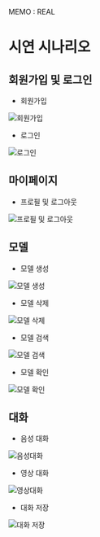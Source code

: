 MEMO : REAL

<h1>시연 시나리오</h1>

<h2>회원가입 및 로그인</h2>

- 회원가입

![회원가입](exec/assets/images/1_signin.gif)

- 로그인

![로그인](exec/assets/images/2_login.gif)

<h2>마이페이지</h2>

- 프로필 및 로그아웃

![프로필 및 로그아웃](exec/assets/images/3_profile,logout.gif)

<h2>모델</h2>

- 모델 생성

![모델 생성](exec/assets/images/4_makemodel.gif)

- 모델 삭제

![모델 삭제](exec/assets/images/5_deletemodel.gif)

- 모델 검색

![모델 검색](exec/assets/images/6_searchmodel.gif)

- 모델 확인

![모델 확인](exec/assets/images/7_checkmodel.gif)

<h2>대화</h2>

- 음성 대화

![음성대화](exec/assets/images/8_voiceconversation.gif)

- 영상 대화

![영상대화](exec/assets/images/9_videoconversation.gif)

- 대화 저장

![대화 저장](exec/assets/images/10_end_save_conversation.gif)
